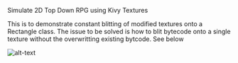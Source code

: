 Simulate 2D Top Down RPG using Kivy Textures

This is to demonstrate constant blitting of modified textures onto a Rectangle class. The issue to be solved is how to blit bytecode onto a single texture without the overwritting existing bytcode. See below

![alt-text](https://github.com/Sunnigen/2D-Top-Down-Test/blob/master/overwriting_tex_example.gif)
